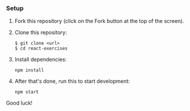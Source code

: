 

### Setup

1. Fork this repository (click on the Fork button at the top of the screen).
2. Clone this repository:
    ```
    $ git clone <url>
    $ cd react-exercises
    ```

3. Install dependencies:
    ```
    npm install
    ```

4. After that's done, run this to start development:
    ```
    npm start
    ```


Good luck!
